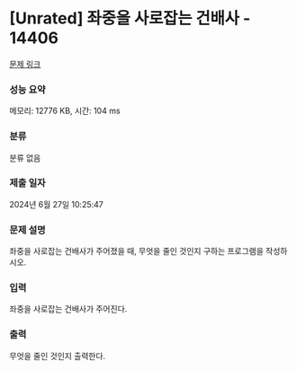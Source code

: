 # [Unrated] 좌중을 사로잡는 건배사 - 14406 

[문제 링크](https://www.acmicpc.net/problem/14406) 

### 성능 요약

메모리: 12776 KB, 시간: 104 ms

### 분류

분류 없음

### 제출 일자

2024년 6월 27일 10:25:47

### 문제 설명

<p>좌중을 사로잡는 건배사가 주어졌을 때, 무엇을 줄인 것인지 구하는 프로그램을 작성하시오.</p>

### 입력 

 <p>좌중을 사로잡는 건배사가 주어진다.</p>

### 출력 

 <p>무엇을 줄인 것인지 출력한다.</p>


